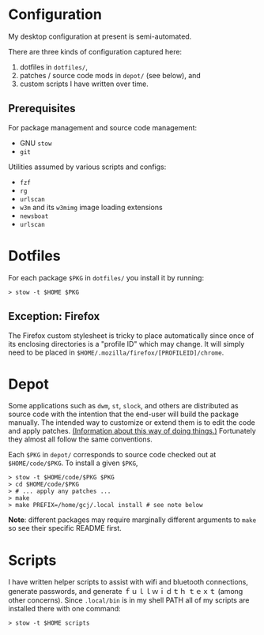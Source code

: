 # Configuration

My desktop configuration at present is semi-automated.

There are three kinds of configuration captured here:

1. dotfiles in `dotfiles/`,
2. patches / source code mods in `depot/` (see below), and
3. custom scripts I have written over time.

## Prerequisites

For package management and source code management:

- GNU `stow`
- `git`

Utilities assumed by various scripts and configs:

- `fzf`
- `rg`
- `urlscan`
- `w3m` and its `w3mimg` image loading extensions
- `newsboat`
- `urlscan`

# Dotfiles

For each package `$PKG` in `dotfiles/` you install it by running:

```console
> stow -t $HOME $PKG
```

## Exception: Firefox

The Firefox custom stylesheet is tricky to place automatically since once of
its enclosing directories is a "profile ID" which may change.
It will simply need to be placed in
`$HOME/.mozilla/firefox/[PROFILEID]/chrome`.

# Depot

Some applications such as `dwm`, `st`, `slock`, and others are distributed as
source code with the intention that the end-user will build the package
manually.
The intended way to customize or extend them is to edit the code and apply
patches.
[(Information about this way of doing things.)][suckless]
Fortunately they almost all follow the same conventions.

Each `$PKG` in `depot/` corresponds to source code checked out at
`$HOME/code/$PKG`.
To install a given `$PKG`,

```console
> stow -t $HOME/code/$PKG $PKG
> cd $HOME/code/$PKG
> # ... apply any patches ...
> make
> make PREFIX=/home/gcj/.local install # see note below
```

**Note**: different packages may require marginally different arguments to
`make` so see their specific README first.

# Scripts

I have written helper scripts to assist with wifi and bluetooth connections,
generate passwords, and generate ｆｕｌｌｗｉｄｔｈ ｔｅｘｔ (among other
concerns).
Since `.local/bin` is in my shell PATH all of my scripts are installed there
with one command:

```console
> stow -t $HOME scripts
```

[suckless]: https://suckless.org/hacking
